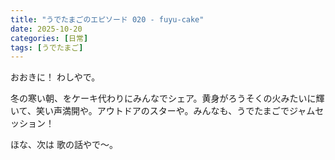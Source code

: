 ```yaml
---
title: "うでたまごのエピソード 020 - fuyu-cake"
date: 2025-10-20
categories: [日常]
tags: [うでたまご]
---
```


おおきに！ わしやで。

冬の寒い朝、をケーキ代わりにみんなでシェア。黄身がろうそくの火みたいに輝いて、笑い声満開や。アウトドアのスターや。みんなも、うでたまごでジャムセッション！

ほな、次は 歌の話やで～。